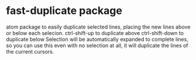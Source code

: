 # fast-duplicate package

atom package to easily duplicate selected lines, placing the new lines above or below each selecion.
ctrl-shift-up to duplicate above
ctrl-shift-down to duplicate below
Selection will be automatically expanded to complete lines, so you can use this even with no selection at all, it will duplicate the lines of the current cursors.
